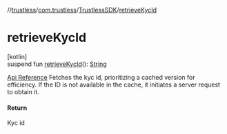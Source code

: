 //[trustless](../../../index.md)/[com.trustless](../index.md)/[TrustlessSDK](index.md)/[retrieveKycId](retrieve-kyc-id.md)

# retrieveKycId

[kotlin]\
suspend fun [retrieveKycId](retrieve-kyc-id.md)(): [String](https://kotlinlang.org/api/latest/jvm/stdlib/kotlin/-string/index.html)

[Api Reference](https://developer.staq.io/docs/apis/kyc#/Customers/Get%20KYC%20Id) Fetches the kyc id, prioritizing a cached version for efficiency. If the ID is not available in the cache, it initiates a server request to obtain it.

#### Return

Kyc id
